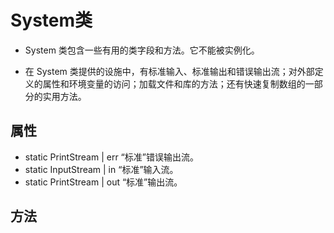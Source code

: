 System类
=======
* System 类包含一些有用的类字段和方法。它不能被实例化。 

* 在 System 类提供的设施中，有标准输入、标准输出和错误输出流；对外部定义的属性和环境变量的访问；加载文件和库的方法；还有快速复制数组的一部分的实用方法。

属性
------ 
* static PrintStream   | err “标准”错误输出流。 
* static InputStream   | in “标准”输入流。 
* static PrintStream   | out “标准”输出流。 

方法
---